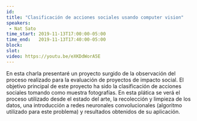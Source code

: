 ```yaml
---
id: 
title: "Clasificación de acciones sociales usando computer vision"
speakers:
 - Nat Sato
time_start: 2019-11-13T17:00:00-05:00
time_end:   2019-11-13T17:40:00-05:00
block: 
slot: 
video: https://youtu.be/eXKDdWorA5E
---
```


En esta charla presentaré un proyecto surgido de la observación del proceso realizado para la evaluación de proyectos de impacto social. El objetivo principal de este proyecto ha sido la clasificación de acciones sociales tomando como muestra fotografías. En esta plática se verá el proceso utilizado desde el estado del arte, la recolección y limpieza de los datos, una introducción a redes neuronales convolucionales (algoritmo utilizado para este problema) y resultados obtenidos de su aplicación.